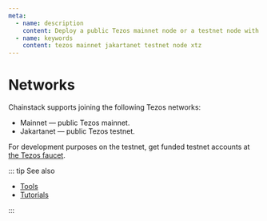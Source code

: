 ```yaml
---
meta:
  - name: description
    content: Deploy a public Tezos mainnet node or a testnet node with the Chainstack managed blockchain services in minutes.
  - name: keywords
    content: tezos mainnet jakartanet testnet node xtz
---
```


# Networks

Chainstack supports joining the following Tezos networks:

* Mainnet — public Tezos mainnet.
* Jakartanet — public Tezos testnet.

For development purposes on the testnet, get funded testnet accounts at [the Tezos faucet](https://teztnets.xyz/jakartanet-about).

::: tip See also

* [Tools](/operations/tezos/tools)
* [Tutorials](/tutorials/tezos/)

:::
